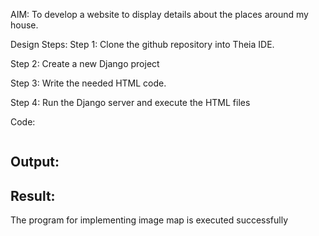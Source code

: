 AIM:
To develop a website to display details about the places around my house.

Design Steps:
Step 1:
Clone the github repository into Theia IDE.

Step 2:
Create a new Django project

Step 3:
Write the needed HTML code.

Step 4:
Run the Django server and execute the HTML files

Code:
```

```
## Output:


## Result:
The program for implementing image map is executed successfully
